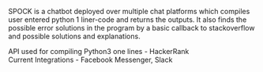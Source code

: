 SPOCK  is  a  chatbot  deployed  over  multiple  chat  platforms  which  compiles  user entered python 1 liner-code and returns the outputs.
It also finds the possible error solutions in the program by a basic callback to stackoverflow and possible solutions and explanations.<br />

API used for compiling Python3 one lines - HackerRank <br />
Current Integrations - Facebook Messenger, Slack <br />
